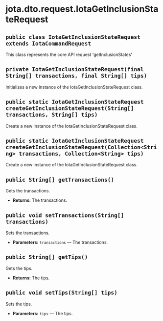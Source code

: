 # jota.dto.request.IotaGetInclusionStateRequest

## `public class IotaGetInclusionStateRequest extends IotaCommandRequest`

This class represents the core API request 'getInclusionStates'

## `private IotaGetInclusionStateRequest(final String[] transactions, final String[] tips)`

Initializes a new instance of the IotaGetInclusionStateRequest class.

## `public static IotaGetInclusionStateRequest createGetInclusionStateRequest(String[] transactions, String[] tips)`

Create a new instance of the IotaGetInclusionStateRequest class.

## `public static IotaGetInclusionStateRequest createGetInclusionStateRequest(Collection<String> transactions, Collection<String> tips)`

Create a new instance of the IotaGetInclusionStateRequest class.

## `public String[] getTransactions()`

Gets the transactions.

 * **Returns:** The transactions.

## `public void setTransactions(String[] transactions)`

Sets the transactions.

 * **Parameters:** `transactions` — The transactions.

## `public String[] getTips()`

Gets the tips.

 * **Returns:** The tips.

## `public void setTips(String[] tips)`

Sets the tips.

 * **Parameters:** `tips` — The tips.
